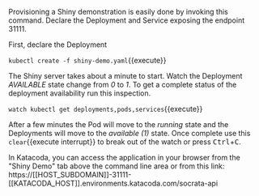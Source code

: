 Provisioning a Shiny demonstration is easily done by invoking this command. Declare the Deployment and Service exposing the endpoint 31111.

First, declare the Deployment

`kubectl create -f shiny-demo.yaml`{{execute}}

The Shiny server takes about a minute to start. Watch the Deployment _AVAILABLE_ state change from _0_ to _1_. To get a complete status of the deployment availability run this inspection.

`watch kubectl get deployments,pods,services`{{execute}}

After a few minutes the Pod will move to the _running_ state and the Deployments will move to the _available (1)_ state. Once complete use this ```clear```{{execute interrupt}} to break out of the watch or press <kbd>Ctrl</kbd>+<kbd>C</kbd>.

In Katacoda, you can access the application in your browser from the "Shiny Demo" tab above the command line area or from this link: https://[[HOST_SUBDOMAIN]]-31111-[[KATACODA_HOST]].environments.katacoda.com/socrata-api
